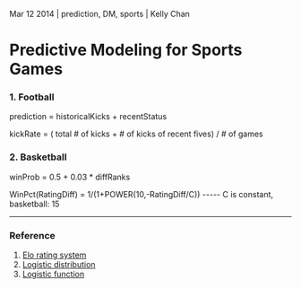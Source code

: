 Mar 12 2014 | prediction, DM, sports | Kelly Chan
# Predictive Modeling for Sports Games

### 1. Football

prediction = historicalKicks + recentStatus

kickRate = ( total # of kicks + # of kicks of recent fives) / # of games

### 2. Basketball

winProb = 0.5 + 0.03 * diffRanks  

WinPct(RatingDiff) = 1/(1+POWER(10,-RatingDiff/C))  \----- C is constant, basketball: 15

---
### Reference
1. [Elo rating system](http://en.wikipedia.org/wiki/Elo_rating_system)
2. [Logistic distribution](http://en.wikipedia.org/wiki/Logistic_distribution)
3. [Logistic function](http://en.wikipedia.org/wiki/Logistic_curve)
